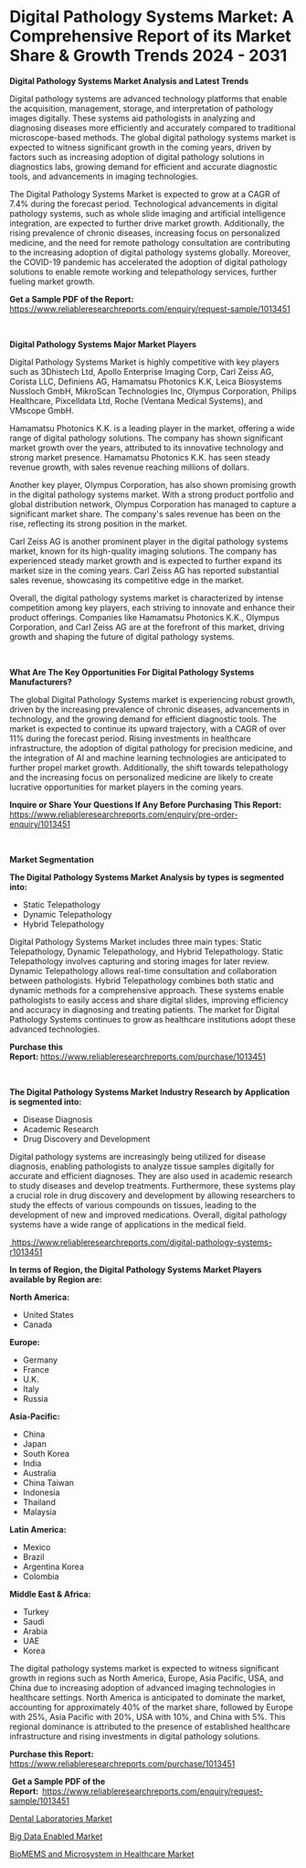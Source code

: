 <p><h1>Digital Pathology Systems Market: A Comprehensive Report of its Market Share & Growth Trends 2024 - 2031</h1></p><p><strong>Digital Pathology Systems Market Analysis and Latest Trends</strong></p>
<p><p>Digital pathology systems are advanced technology platforms that enable the acquisition, management, storage, and interpretation of pathology images digitally. These systems aid pathologists in analyzing and diagnosing diseases more efficiently and accurately compared to traditional microscope-based methods. The global digital pathology systems market is expected to witness significant growth in the coming years, driven by factors such as increasing adoption of digital pathology solutions in diagnostics labs, growing demand for efficient and accurate diagnostic tools, and advancements in imaging technologies.</p><p>The Digital Pathology Systems Market is expected to grow at a CAGR of 7.4% during the forecast period. Technological advancements in digital pathology systems, such as whole slide imaging and artificial intelligence integration, are expected to further drive market growth. Additionally, the rising prevalence of chronic diseases, increasing focus on personalized medicine, and the need for remote pathology consultation are contributing to the increasing adoption of digital pathology systems globally. Moreover, the COVID-19 pandemic has accelerated the adoption of digital pathology solutions to enable remote working and telepathology services, further fueling market growth.</p></p>
<p><strong>Get a Sample PDF of the Report:&nbsp;</strong> <a href="https://www.reliableresearchreports.com/enquiry/request-sample/1013451">https://www.reliableresearchreports.com/enquiry/request-sample/1013451</a></p>
<p>&nbsp;</p>
<p><strong>Digital Pathology Systems Major Market Players</strong></p>
<p><p>Digital Pathology Systems Market is highly competitive with key players such as 3Dhistech Ltd, Apollo Enterprise Imaging Corp, Carl Zeiss AG, Corista LLC, Definiens AG, Hamamatsu Photonics K.K, Leica Biosystems Nussloch GmbH, MikroScan Technologies Inc, Olympus Corporation, Philips Healthcare, Pixcelldata Ltd, Roche (Ventana Medical Systems), and VMscope GmbH.</p><p>Hamamatsu Photonics K.K. is a leading player in the market, offering a wide range of digital pathology solutions. The company has shown significant market growth over the years, attributed to its innovative technology and strong market presence. Hamamatsu Photonics K.K. has seen steady revenue growth, with sales revenue reaching millions of dollars.</p><p>Another key player, Olympus Corporation, has also shown promising growth in the digital pathology systems market. With a strong product portfolio and global distribution network, Olympus Corporation has managed to capture a significant market share. The company's sales revenue has been on the rise, reflecting its strong position in the market.</p><p>Carl Zeiss AG is another prominent player in the digital pathology systems market, known for its high-quality imaging solutions. The company has experienced steady market growth and is expected to further expand its market size in the coming years. Carl Zeiss AG has reported substantial sales revenue, showcasing its competitive edge in the market.</p><p>Overall, the digital pathology systems market is characterized by intense competition among key players, each striving to innovate and enhance their product offerings. Companies like Hamamatsu Photonics K.K., Olympus Corporation, and Carl Zeiss AG are at the forefront of this market, driving growth and shaping the future of digital pathology systems.</p></p>
<p>&nbsp;</p>
<p><strong>What Are The Key Opportunities For Digital Pathology Systems Manufacturers?</strong></p>
<p><p>The global Digital Pathology Systems market is experiencing robust growth, driven by the increasing prevalence of chronic diseases, advancements in technology, and the growing demand for efficient diagnostic tools. The market is expected to continue its upward trajectory, with a CAGR of over 11% during the forecast period. Rising investments in healthcare infrastructure, the adoption of digital pathology for precision medicine, and the integration of AI and machine learning technologies are anticipated to further propel market growth. Additionally, the shift towards telepathology and the increasing focus on personalized medicine are likely to create lucrative opportunities for market players in the coming years.</p></p>
<p><strong>Inquire or Share Your Questions If Any Before Purchasing This Report:</strong> <a href="https://www.reliableresearchreports.com/enquiry/pre-order-enquiry/1013451">https://www.reliableresearchreports.com/enquiry/pre-order-enquiry/1013451</a></p>
<p>&nbsp;</p>
<p><strong>Market Segmentation</strong></p>
<p><strong>The Digital Pathology Systems Market Analysis by types is segmented into:</strong></p>
<p><ul><li>Static Telepathology</li><li>Dynamic Telepathology</li><li>Hybrid Telepathology</li></ul></p>
<p><p>Digital Pathology Systems Market includes three main types: Static Telepathology, Dynamic Telepathology, and Hybrid Telepathology. Static Telepathology involves capturing and storing images for later review. Dynamic Telepathology allows real-time consultation and collaboration between pathologists. Hybrid Telepathology combines both static and dynamic methods for a comprehensive approach. These systems enable pathologists to easily access and share digital slides, improving efficiency and accuracy in diagnosing and treating patients. The market for Digital Pathology Systems continues to grow as healthcare institutions adopt these advanced technologies.</p></p>
<p><strong>Purchase this Report:&nbsp;</strong><a href="https://www.reliableresearchreports.com/purchase/1013451">https://www.reliableresearchreports.com/purchase/1013451</a></p>
<p>&nbsp;</p>
<p><strong>The Digital Pathology Systems Market Industry Research by Application is segmented into:</strong></p>
<p><ul><li>Disease Diagnosis</li><li>Academic Research</li><li>Drug Discovery and Development</li></ul></p>
<p><p>Digital pathology systems are increasingly being utilized for disease diagnosis, enabling pathologists to analyze tissue samples digitally for accurate and efficient diagnoses. They are also used in academic research to study diseases and develop treatments. Furthermore, these systems play a crucial role in drug discovery and development by allowing researchers to study the effects of various compounds on tissues, leading to the development of new and improved medications. Overall, digital pathology systems have a wide range of applications in the medical field.</p></p>
<p><a href="https://www.reliableresearchreports.com/digital-pathology-systems-r1013451">&nbsp;https://www.reliableresearchreports.com/digital-pathology-systems-r1013451</a></p>
<p><strong>In terms of Region, the Digital Pathology Systems Market Players available by Region are:</strong></p>
<p>
    <p> <strong> North America: </strong>
        <ul>
            <li>United States</li>
            <li>Canada</li>
        </ul>
        </p> 
    <p> <strong> Europe: </strong>
        <ul>
            <li>Germany</li>
            <li>France</li>
            <li>U.K.</li>
            <li>Italy</li>
            <li>Russia</li>
        </ul>
        </p> 
    <p> <strong> Asia-Pacific: </strong>
        <ul>
            <li>China</li>
            <li>Japan</li>
            <li>South Korea</li>
            <li>India</li>
            <li>Australia</li>
            <li>China Taiwan</li>
            <li>Indonesia</li>
            <li>Thailand</li>
            <li>Malaysia</li>
        </ul>
        </p> 
    <p> <strong> Latin America: </strong>
        <ul>
            <li>Mexico</li>
            <li>Brazil</li>
            <li>Argentina Korea</li>
            <li>Colombia</li>
        </ul>
        </p> 
    <p> <strong> Middle East & Africa: </strong>
        <ul>
            <li>Turkey</li>
            <li>Saudi</li>
            <li>Arabia</li>
            <li>UAE</li>
            <li>Korea</li>
        </ul>
    </p>
    </p>
<p><p>The digital pathology systems market is expected to witness significant growth in regions such as North America, Europe, Asia Pacific, USA, and China due to increasing adoption of advanced imaging technologies in healthcare settings. North America is anticipated to dominate the market, accounting for approximately 40% of the market share, followed by Europe with 25%, Asia Pacific with 20%, USA with 10%, and China with 5%. This regional dominance is attributed to the presence of established healthcare infrastructure and rising investments in digital pathology solutions.</p></p>
<p><strong>Purchase this Report: </strong><a href="https://www.reliableresearchreports.com/purchase/1013451">https://www.reliableresearchreports.com/purchase/1013451</a></p>
<p>&nbsp;<strong>Get a Sample PDF of the Report:&nbsp;&nbsp;</strong><a href="https://www.reliableresearchreports.com/enquiry/request-sample/1013451">https://www.reliableresearchreports.com/enquiry/request-sample/1013451</a></p>
<p><strong></strong></p>
<p><p><a href="https://github.com/susanjprice2023/Market-Research-Report-List-1/blob/main/dental-laboratories-market.md">Dental Laboratories Market</a></p><p><a href="https://www.linkedin.com/pulse/big-data-enabled-market-research-report-its-history-forecast-2024-tqgje">Big Data Enabled Market</a></p><p><a href="https://www.linkedin.com/pulse/biomems-microsystem-healthcare-market-insight-trends-cl94e">BioMEMS and Microsystem in Healthcare Market</a></p></p>